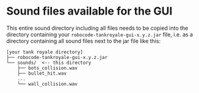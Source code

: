 # Sound files available for the GUI

This entire sound directory including all files needs to be copied into the directory containing your
`robocode-tankroyale-gui-x.y.z.jar` file, i.e. as a directory containing all sound files next to the jar file like this:

```
[your tank royale directory]
├── robocode-tankroyale-gui-x.y.z.jar
└── sounds/  <-- this directory
    ├── bots_collision.wav
    ├── bullet_hit.wav
    ...
    └── wall_collision.wav    
```